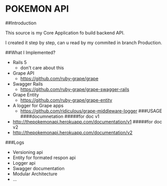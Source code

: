 # POKEMON API

##Introduction

This source is my Core Application fo build backend API.

I created it step by step, can u read by my commited in branch Production.

##What I Implemented?
- Rails 5
    - don't care about this
- Grape API
    - https://github.com/ruby-grape/grape
- Swagger Rails
    - https://github.com/ruby-grape/grape-swagger-rails
- Grape Entity
    - https://github.com/ruby-grape/grape-entity
- A logger for Grape apps
    - https://github.com/ridiculous/grape-middleware-logger
###USAGE
####documnetation
#####for doc v1
- http://thepokemonapi.herokuapp.com/documentation/v1
#####for doc v2
- http://thepokemonapi.herokuapp.com/documentation/v2

###Logs
- Versioning api
- Entity for formated respon api
- Logger api
- Swagger documentation
- Modular Architecture
- ...
